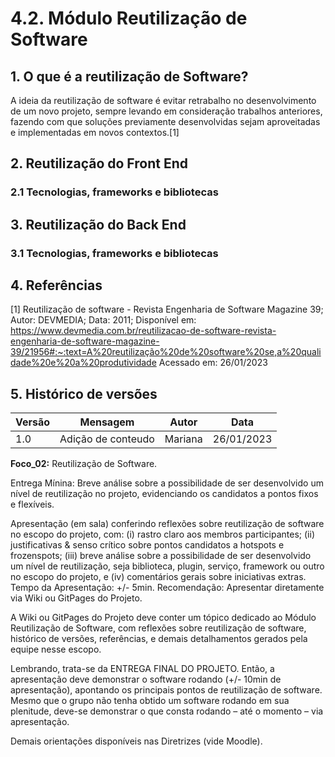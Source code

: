 # 4.2. Módulo Reutilização de Software

## 1. O que é a reutilização de Software?

A ideia da reutilização de software é evitar retrabalho no desenvolvimento de um novo projeto, sempre levando em consideração trabalhos anteriores, fazendo com que soluções previamente desenvolvidas sejam aproveitadas e implementadas em novos contextos.[1]

## 2. Reutilização do Front End
### 2.1 Tecnologias, frameworks e bibliotecas

## 3. Reutilização do Back End
### 3.1 Tecnologias, frameworks e bibliotecas

## 4. Referências
[1] Reutilização de software - Revista Engenharia de Software Magazine 39; Autor: DEVMEDIA; Data: 2011; Disponível em: https://www.devmedia.com.br/reutilizacao-de-software-revista-engenharia-de-software-magazine-39/21956#:~:text=A%20reutilização%20de%20software%20se,a%20qualidade%20e%20a%20produtividade Acessado em: 26/01/2023

## 5. Histórico de versões
  
| Versão | Mensagem                   | Autor        | Data       |
|--------|----------------------------|--------------|------------|
| 1.0    | Adição de conteudo         |       Mariana| 26/01/2023 |


**Foco_02:** Reutilização de Software.

Entrega Mínina: Breve análise sobre a possibilidade de ser desenvolvido um nível de reutilização no projeto, evidenciando os candidatos a pontos fixos e flexíveis.

Apresentação (em sala) conferindo reflexões sobre reutilização de software no escopo do projeto, com: (i) rastro claro aos membros participantes; (ii) justificativas & senso crítico sobre pontos candidatos a hotspots e frozenspots; (iii) breve análise sobre a possibilidade de ser desenvolvido um nível de reutilização, seja biblioteca, plugin, serviço, framework ou outro no escopo do projeto, e (iv) comentários gerais sobre iniciativas extras. Tempo da Apresentação: +/- 5min. Recomendação: Apresentar diretamente via Wiki ou GitPages do Projeto.

A Wiki ou GitPages do Projeto deve conter um tópico dedicado ao Módulo Reutilização de Software, com reflexões sobre reutilização de software, histórico de versões, referências, e demais detalhamentos gerados pela equipe nesse escopo.

Lembrando, trata-se da ENTREGA FINAL DO PROJETO. Então, a apresentação deve demonstrar o software rodando (+/- 10min de apresentação), apontando os principais pontos de reutilização de software. Mesmo que o grupo não tenha obtido um software rodando em sua plenitude, deve-se demonstrar o que consta rodando – até o momento – via apresentação.

Demais orientações disponíveis nas Diretrizes (vide Moodle).